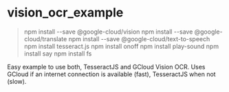 # vision_ocr_example

> npm install --save @google-cloud/vision
> npm install --save @google-cloud/translate
> npm install --save @google-cloud/text-to-speech
> npm install tesseract.js
> npm install onoff
> npm install play-sound
> npm install say
> npm install fs

Easy example to use both, TesseractJS and GCloud Vision OCR. Uses GCloud if an internet connection is available (fast), TesseractJS when not (slow).
